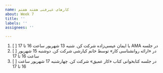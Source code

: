 ```yaml
---
name: کارهای غیرفنی هفته هفتم
about: Week 7
title: ''
labels: ''
assignees: ''

---
```


1. [ ] <span  dir="rtl" align='right'> در جلسه AMA با ایمان عیسی‌زاده شرکت کن. شنبه 13 شهریور ساعت 16 تا 17 </span>
2. [ ] <span  dir="rtl" align='right'> در «ارائه روانشناسی کار» توسط خانم کیارشی شرکت کن. دوشنبه 15 شهریور ساعت 16 تا 17 </span>
3. [ ] <span  dir="rtl" align='right'> در جلسه کتابخوانی کتاب «کار عمیق» شرکت کن. چهارشنبه 17 شهریور ساعت 16 تا 17 </span>
